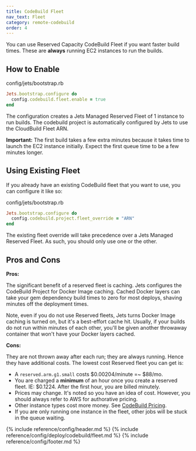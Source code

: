 ```yaml
---
title: CodeBuild Fleet
nav_text: Fleet
category: remote-codebuild
order: 4
---
```


You can use Reserved Capacity CodeBuild Fleet if you want faster build times. These are **always** running EC2 instances to run the builds.

## How to Enable

config/jets/bootstrap.rb

```ruby
Jets.bootstrap.configure do
  config.codebuild.fleet.enable = true
end
```

The configuration creates a Jets Managed Reserved Fleet of 1 instance to run builds. The codebuild project is automatically configured by Jets to use the CloudBuild Fleet ARN.

**Important:** The first build takes a few extra minutes because it takes time to launch the EC2 instance initially. Expect the first queue time to be a few minutes longer.

## Using Existing Fleet

If you already have an existing CodeBuild fleet that you want to use, you can configure it like so:

config/jets/bootstrap.rb

```ruby
Jets.bootstrap.configure do
  config.codebuild.project.fleet_override = "ARN"
end
```

The existing fleet override will take precedence over a Jets Managed Reserved Fleet. As such, you should only use one or the other.

## Pros and Cons

**Pros:**

The significant benefit of a reserved fleet is caching. Jets configures the CodeBuild Project for Docker Image caching. Cached Docker layers can take your gem dependency build times to zero for most deploys, shaving minutes off the deployment times.

Note, even if you do not use Reserved fleets, Jets turns Docker Image caching is turned on, but it's a best-effort cache hit. Usually, if your builds do not run within minutes of each other, you'll be given another throwaway container that won't have your Docker layers cached.

**Cons:**

They are not thrown away after each run; they are always running. Hence they have additional costs. The lowest cost Reserved fleet you can get is:

* A `reserved.arm.g1.small` costs $0.00204/minute =~ $88/mo.
* You are charged a **minimum** of an hour once you create a reserved fleet. IE: $0.1224. After the first hour, you are billed minutely.
* Prices may change. It's noted so you have an idea of cost. However, you should always refer to AWS for authorative pricing.
* Other instance types cost more money. See [CodeBuild Pricing](https://aws.amazon.com/codebuild/pricing/).
* If you are only running one instance in the fleet, other jobs will be stuck in the queue waiting.

{% include reference/config/header.md %}
{% include reference/config/deploy/codebuild/fleet.md %}
{% include reference/config/footer.md %}
